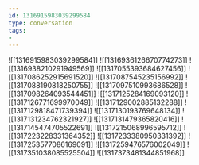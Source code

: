 ```yaml
---
id: 1316915983039299584
type: conversation
tags:
- 
---
```

![[1316915983039299584]]
![[1316936126670774273]]
![[1316938210291949569]]
![[1317055393684627456]]
![[1317086252915691520]]
![[1317087545235156992]]
![[1317088190818250755]]
![[1317097510993686528]]
![[1317098264093544451]]
![[1317125284169093120]]
![[1317126771699970049]]
![[1317129002885132288]]
![[1317129818471739394]]
![[1317130193769648134]]
![[1317131234762321927]]
![[1317131479365820416]]
![[1317145474705522691]]
![[1317215068996595712]]
![[1317223228331364352]]
![[1317233380950331392]]
![[1317253577086169091]]
![[1317259476576002049]]
![[1317351038085525504]]
![[1317373481344851968]]

